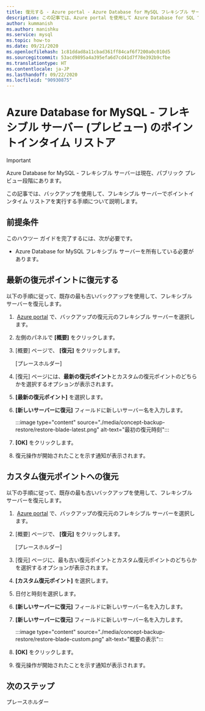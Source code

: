 ```yaml
---
title: 復元する - Azure portal - Azure Database for MySQL フレキシブル サーバー
description: この記事では、Azure portal を使用して Azure Database for SQL で復元操作を実行する方法について説明します。
author: kummanish
ms.author: manishku
ms.service: mysql
ms.topic: how-to
ms.date: 09/21/2020
ms.openlocfilehash: 1c81ddad8a11cbad361ff84caf6f7200a0c010d5
ms.sourcegitcommit: 53acd9895a4a395efa6d7cd41d7f78e392b9cfbe
ms.translationtype: HT
ms.contentlocale: ja-JP
ms.lasthandoff: 09/22/2020
ms.locfileid: "90930875"
---
```

# <a name="point-in-time-restore-of-a-azure-database-for-mysql---flexible-server-preview"></a>Azure Database for MySQL - フレキシブル サーバー (プレビュー) のポイントインタイム リストア


> [!IMPORTANT]
> Azure Database for MySQL - フレキシブル サーバーは現在、パブリック プレビュー段階にあります。

この記事では、バックアップを使用して、フレキシブル サーバーでポイントインタイム リストアを実行する手順について説明します。

## <a name="prerequisites"></a>前提条件

このハウツー ガイドを完了するには、次が必要です。

-   Azure Database for MySQL フレキシブル サーバーを所有している必要があります。

## <a name="restore-to-the-latest-restore-point"></a>最新の復元ポイントに復元する

以下の手順に従って、既存の最も古いバックアップを使用して、フレキシブル サーバーを復元します。

1.   [Azure portal](https://portal.azure.com/) で、バックアップの復元元のフレキシブル サーバーを選択します。

2.  左側のパネルで **[概要]** をクリックします。

3.  [概要] ページで、 **[復元]** をクリックします。

    [プレースホルダー]

4.  [復元] ページには、**最新の復元ポイント**とカスタムの復元ポイントのどちらかを選択するオプションが表示されます。

5.  **[最新の復元ポイント]** を選択します。


6.  **[新しいサーバーに復元]** フィールドに新しいサーバー名を入力します。

    :::image type="content" source="./media/concept-backup-restore/restore-blade-latest.png" alt-text="最初の復元時刻":::

8.  **[OK]** をクリックします。

9.  復元操作が開始されたことを示す通知が表示されます。

## <a name="restoring-to-a-custom-restore-point"></a>カスタム復元ポイントへの復元

以下の手順に従って、既存の最も古いバックアップを使用して、フレキシブル サーバーを復元します。

1.   [Azure portal](https://portal.azure.com/) で、バックアップの復元元のフレキシブル サーバーを選択します。

2.  [概要] ページで、 **[復元]** をクリックします。

    [プレースホルダー]

3.  [復元] ページに、最も古い復元ポイントとカスタム復元ポイントのどちらかを選択するオプションが表示されます。

4.  **[カスタム復元ポイント]** を選択します。

5.  日付と時刻を選択します。

6.  **[新しいサーバーに復元]** フィールドに新しいサーバー名を入力します。

6.  **[新しいサーバーに復元]** フィールドに新しいサーバー名を入力します。 
   
    :::image type="content" source="./media/concept-backup-restore/restore-blade-custom.png" alt-text="概要の表示":::
 
7.  **[OK]** をクリックします。

8.  復元操作が開始されたことを示す通知が表示されます。

## <a name="next-steps"></a>次のステップ

プレースホルダー
